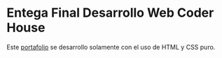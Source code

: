 # Entega Final Desarrollo Web Coder House

Este [portafolio](https://sdcortesa.github.io/Entrega-Final-Portafolio/index.html) se desarrollo solamente con el uso de HTML y CSS puro.

